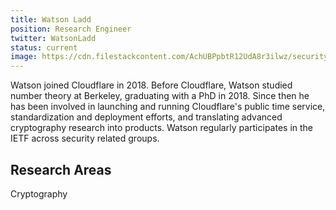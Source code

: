 ```yaml
---
title: Watson Ladd
position: Research Engineer
twitter: WatsonLadd
status: current
image: https://cdn.filestackcontent.com/AchUBPpbtR12UdA8r3ilwz/security=policy:eyJleHBpcnkiOjIyNTEyMzAxNTksImNhbGwiOlsicmVhZCIsImNvbnZlcnQiXSwiaGFuZGxlIjoicHRPbjg1VlR4QzNUcFFxSjRGQUEifQ==,signature:b24a748f512869b0f5372d2e75dd49516bace0288946b7d5f919d2cc8b373618/cache=expiry:max/resize=w:600,h:600,fit:crop,align:faces/rotate=d:exif/ptOn85VTxC3TpQqJ4FAA
---
```

Watson joined Cloudflare in 2018. Before Cloudflare, Watson studied number theory at Berkeley, graduating with a PhD in 2018. Since then he has been involved in launching and running Cloudflare's public time service, standardization and deployment efforts, and translating advanced cryptography research into products.  Watson regularly participates in the IETF across security related groups. 

## Research Areas
Cryptography

